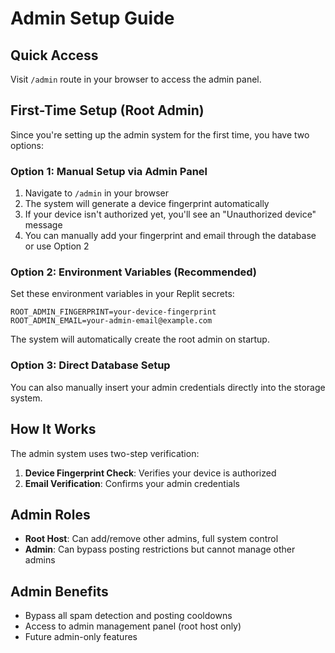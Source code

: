 # Admin Setup Guide

## Quick Access
Visit `/admin` route in your browser to access the admin panel.

## First-Time Setup (Root Admin)

Since you're setting up the admin system for the first time, you have two options:

### Option 1: Manual Setup via Admin Panel
1. Navigate to `/admin` in your browser
2. The system will generate a device fingerprint automatically
3. If your device isn't authorized yet, you'll see an "Unauthorized device" message
4. You can manually add your fingerprint and email through the database or use Option 2

### Option 2: Environment Variables (Recommended)
Set these environment variables in your Replit secrets:

```
ROOT_ADMIN_FINGERPRINT=your-device-fingerprint
ROOT_ADMIN_EMAIL=your-admin-email@example.com
```

The system will automatically create the root admin on startup.

### Option 3: Direct Database Setup
You can also manually insert your admin credentials directly into the storage system.

## How It Works

The admin system uses two-step verification:

1. **Device Fingerprint Check**: Verifies your device is authorized
2. **Email Verification**: Confirms your admin credentials

## Admin Roles

- **Root Host**: Can add/remove other admins, full system control
- **Admin**: Can bypass posting restrictions but cannot manage other admins

## Admin Benefits

- Bypass all spam detection and posting cooldowns
- Access to admin management panel (root host only)
- Future admin-only features